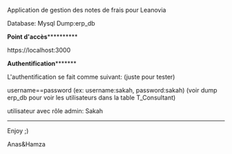 Application de gestion des notes de frais pour Leanovia

Database: Mysql
Dump:erp_db

************Point d'accès**********************


https://localhost:3000



************Authentification*******************

L'authentification se fait comme suivant: (juste pour tester)


username==password (ex: username:sakah, password:sakah) (voir dump erp_db pour voir les utilisateurs dans la table T_Consultant)


utilisateur avec rôle admin: Sakah

************************************************

Enjoy ;)


Anas&Hamza
